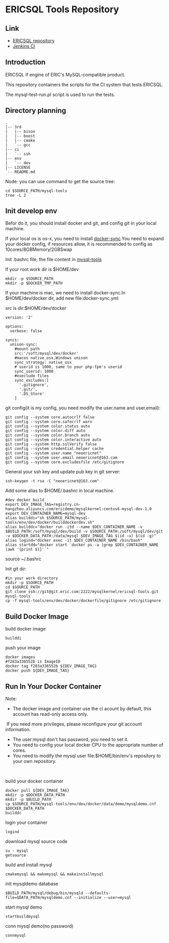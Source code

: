 # ERICSQL Tools Repository

## Link

* [ERICSQL repository](http://git.eric.com/mysqlkernel/ericsql)
* [Jenkins CI]()

## Introduction

ERICSQL if engine of ERIC's MySQL-compatible product.

This repository containers the scripts for the CI system that tests ERICSQL.

The mysql-test-run.pl script is used to run the tests.



## Directory planning

```
.
|-- 3rd
|   |-- bison
|   |-- boost
|   |-- cmake
|   `-- gcc
|-- ci
|   `-- ssh
|-- env
|   `-- dev
|-- LICENSE
`-- README.md

```

Node: you can use command to get the source tree:

```
cd $SOURCE_PATH/mysql-tools
tree -L 2
```



## Init develop env

Befor do it, you should install docker and git, and config git in your local machine.

If your local os is os-x, you need to install [docker-sync](https://docker-sync.readthedocs.io/en/latest/getting-started/installation.html#installation-osx).You need to expand your docker config, if resources allow, it is recommended to config as 10cores/8GBMemory/2GBSwap

Init .bashrc file, the file content in [mysql-tools](http://git.eric.com/mysqlkernel/ericsql-tools/blob/master/env/dev/docker/dockerfile/bashrc)

If your root work dir is $HOME/dev

```
mkdir -p $SOURCE_PATH
mkdir -p $DOCKER_TMP_PATH
```

If your machine is mac, we need to install docker-sync.In $HOME/dev/docker dir, add new file:docker-sync.yml

src is dir:$HOME/dev/docker

```
version: '2'

options:
  verbose: false
  
syncs:
  unison-sync:
    #mount path
    src:'/soft/mysql/dev/docker'
    #macos native_osx,Windows unison
    sync_strategy: native_osx
    # userid is 1000, same to your php-fpm's userid
    sync_userid: 1000
    #execlude files
    sync_excludes:[
      '.gitignore',
      '.git/',
      '.DS_Store'
    ]
```

git config(it is my config, you need modify the user.name and user.email):

```
git config --system core.autocrlf false
git config --system core.safecrlf warn
git config --system color.status auto
git config --system color.diff auto
git config --system color.branch auto
git config --system color.interactive auto
git config --system http.sslVerify false
git config --system credential.helper cache
git config --system user.name "neoericnet"
git config --system user.email neoericnet@163.com
git config --system core.excludesfile /etc/gitignore
```

General your ssh key and update pub key in git server:

```
ssh-keygen -t rsa -C "neoericnet@163.com"
```



Add some alias to $HOME/.bashrc in local machine.

```
#dev docker build
export DEV_IMAGE_TAG=registry.cn-hangzhou.aliyuncs.com/ericdemo/mysqlkernel:centos6-mysql-dev-1.0
export DEV_CONTAINER_NAME=mysql-dev
alias builddi="sh $SOURCE_PATH/mysql-tools/env/dev/docker/builddockerdev.sh"
alias builddc="docker run -itd --name $DEV_CONTAINER_NAME -v $BUILD_PATH:/soft/mysql/dev/build -v $SOURCE_PATH:/soft/mysql/dev/git -v $DOCKER_DATA_PATH:/data/mysql $DEV_IMAGE_TAG $(id -u) $(id -g)"
alias logind="docker exec -it $DEV_CONTAINER_NAME /bin/bash"
alias startdd="docker start `docker ps -a |grep $DEV_CONTAINER_NAME |awk '{print $1}'`"
```

source ~/.bashrc



Init git dir:

```
#in your work directory
mkdir -p $SOURCE_PATH
cd $SOURCE_PATH
git clone ssh://git@git.eric.com:2222/mysqlkernel/ericsql-tools.git mysql-tools
cp -f mysql-tools/env/dev/docker/dockerfile/gitignore /etc/gitignore

```



## Build Docker Image

build docker image

```
builddi
```

push your image

```
docker images
#f283a336552b is ImageID
docker tag f283a336552b ${DEV_IMAGE_TAG}
docker push ${DEV_IMAGE_TAG}

```



## Run In Your Docker Container

Note: 

- The docker image and container use the ci acount by default, this account has read-only access only.

​		   If you need more privileges, please reconfigure your git account information.

- The user:mysql don't has  password, you need to set it.
- You need to config your local docker CPU to the appropriate number of cores.
- You need to modify the mysql user file:$HOME/bin/env's repository to your own repository.

​     

build your docker container

```
docker pull ${DEV_IMAGE_TAG}
mkdir -p $DOCKER_DATA_PATH
mkdir -p $BUILD_PATH
cp $SOURCE_PATH/mysql-tools/env/dev/docker/data/demo/mysqldemo.cnf $DOCKER_DATA_PATH
builddc
```

login your container

```
logind
```

download mysql source code

```
su - mysql
getsource
```

build and install mysql

```
cmakemysql && makemysql && makeinstallmysql
```



init mysqldemo database

```
$BUILD_PATH/mysql/debug/bin/mysqld --defaults-file=$DATA_PATH/mysqldemo.cnf --initialize --user=mysql
```

start mysql demo

```
startbuildmysql
```

conn mysql demo(no password)

```
connmysql
```



